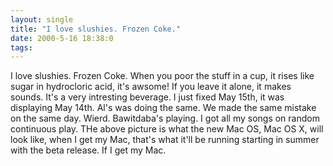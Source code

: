 ```yaml
---
layout: single
title: "I love slushies. Frozen Coke."
date: 2000-5-16 18:38:0
tags: 
---
```


I love slushies. Frozen Coke. When you poor the stuff in a cup, it rises like sugar in hydrocloric acid, it's awsome! If you leave it alone, it makes sounds. It's a very intresting beverage. I just fixed May 15th, it was displaying May 14th. Al's was doing the same. We made the same mistake on the same day. Wierd. Bawitdaba's playing. I got all my songs on random continuous play. THe above picture is what the new Mac OS, Mac OS X, will look like, when I get my Mac, that's what it'll be running starting in summer with the beta release. If I get my Mac.

